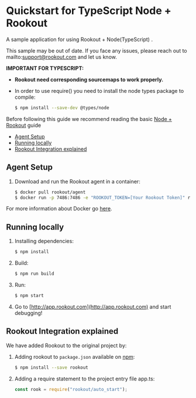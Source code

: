 # Quickstart for TypeScript Node + Rookout

A sample application for using Rookout + Node(TypeScript) .

This sample may be out of date. If you face any issues, please reach out to mailto:support@rookout.com and let us know.

__IMPORTANT FOR TYPESCRIPT:__

* __Rookout need corresponding sourcemaps to work properly.__

* In order to use require() you need to install the node types package to compile:
    ```bash
    $ npm install --save-dev @types/node
    ```

Before following this guide we recommend reading the basic [Node + Rookout] guide

* [Agent Setup](#agent-setup)
* [Running locally](#running-locally)
* [Rookout Integration explained](#rookout-integration-explained)


## Agent Setup


1. Download and run the Rookout agent in a container:  
    
    ```bash
    $ docker pull rookout/agent
    $ docker run -p 7486:7486 -e "ROOKOUT_TOKEN=[Your Rookout Token]" rookout/agent
    ```

For more information about Docker go [here](https://www.docker.com/).


## Running locally


1. Installing dependencies:
    ```bash
    $ npm install
    ```

2. Build:
    ```bash
    $ npm run build
    ```

3. Run:
    ```bash
    $ npm start
    ```

4. Go to [http://app.rookout.com](http://app.rookout.com) and start debugging! 


## Rookout Integration explained


We have added Rookout to the original project by:
1. Adding rookout to `package.json` available on [npm]:
    ```bash
    $ npm install --save rookout
    ```

2. Adding a require statement to the project entry file app.ts:
    ```ts
    const rook = require("rookout/auto_start");
    ```


[Node + Rookout]: https://docs.rookout.com/docs/installation-node.html
[npm]: https://www.npmjs.com/package/rookout


